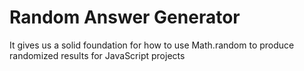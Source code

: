 # Random Answer Generator
It gives us a solid foundation for how to use Math.random to produce randomized results for JavaScript projects
